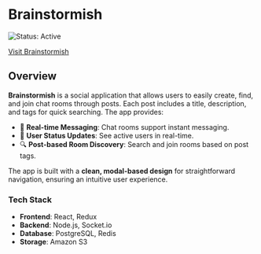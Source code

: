 # Brainstormish

![Status: Active](https://img.shields.io/badge/Status-Active-green)

[Visit Brainstormish](https://brainstormish.site)

## Overview
**Brainstormish** is a social application that allows users to easily create, find, and join chat rooms through posts. Each post includes a title, description, and tags for quick searching. The app provides:

- 💬 **Real-time Messaging**: Chat rooms support instant messaging.
- 👤 **User Status Updates**: See active users in real-time.
- 🔍 **Post-based Room Discovery**: Search and join rooms based on post tags.

The app is built with a **clean, modal-based design** for straightforward navigation, ensuring an intuitive user experience.

### Tech Stack
- **Frontend**: React, Redux
- **Backend**: Node.js, Socket.io
- **Database**: PostgreSQL, Redis
- **Storage**: Amazon S3
